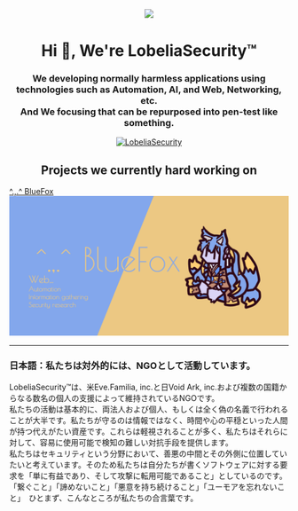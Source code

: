 <div align="center">
<img src="https://avatars.githubusercontent.com/u/119476809?s=400&u=a3e7a97e9b858cf4971ff6a3017b2c7162f85d54&v=4">
</div>

<h1 align="center">Hi 👋, We're LobeliaSecurity™</h1>
<h3 align="center">
<div>We developing normally harmless applications using technologies such as Automation, AI, and Web, Networking, etc.</div>
<div>And We focusing that can be repurposed into pen-test like something.</div>
</h3>

<div align="center">
<a href="https://twitter.com/intent/follow?screen_name=LobeliaSecurity" target="_blank">
<img src="https://img.shields.io/twitter/follow/LobeliaSecurity?logo=twitter&style=for-the-badge" alt="LobeliaSecurity" />
</a>
</div>

<h2 align="center">Projects we currently hard working on</h2>
<a href="https://github.com/LobeliaSecurity/BlueFox">
<div>^.,.^ BlueFox</div>
<img src="https://github.com/LobeliaSecurity/BlueFox/raw/main/media/SocialPreview.png">
</a>

<hr>
<h3>日本語：私たちは対外的には、NGOとして活動しています。</h3>
<div>LobeliaSecurity™は、米Eve.Familia, inc.と日Void Ark, inc.および複数の国籍からなる数名の個人の支援によって維持されているNGOです。</div>
<div>私たちの活動は基本的に、両法人および個人、もしくは全く偽の名義で行われることが大半です。私たちが守るのは情報ではなく、時間や心の平穏といった人間が持つ代えがたい資産です。これらは軽視されることが多く、私たちはそれらに対して、容易に使用可能で検知の難しい対抗手段を提供します。</div>
<div>私たちはセキュリティという分野において、善悪の中間とその外側に位置していたいと考えています。そのため私たちは自分たちが書くソフトウェアに対する要求を「単に有益であり、そして攻撃に転用可能であること」としているのです。</div>
<div>「繋ぐこと」「諦めないこと」「悪意を持ち続けること」「ユーモアを忘れないこと」　ひとまず、こんなところが私たちの合言葉です。</div>
